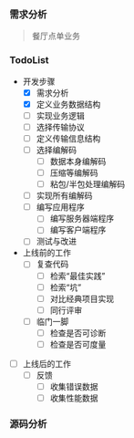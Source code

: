 ### 需求分析

> 餐厅点单业务


### TodoList
- 开发步骤
    - [x] 需求分析
    - [x] 定义业务数据结构
    - [ ] 实现业务逻辑
    - [ ] 选择传输协议
    - [ ] 定义传输信息结构
    - [ ] 选择编解码
        - [ ] 数据本身编解码
        - [ ] 压缩等编解码
        - [ ] 粘包/半包处理编解码
    - [ ] 实现所有编解码
    - [ ] 编写应用程序
        - [ ] 编写服务器端程序
        - [ ] 编写客户端程序
    - [ ] 测试与改进
- 上线前的工作
    - [ ] 复查代码
        - [ ] 检索“最佳实践”
        - [ ] 检索“坑”
        - [ ] 对比经典项目实现
        - [ ] 同行评审
    - [ ] 临门一脚
        - [ ] 检查是否可诊断
        - [ ] 检查是否可度量
- [ ] 上线后的工作
    - [ ] 反馈
        - [ ] 收集错误数据
        - [ ] 收集性能数据
### 源码分析

   
    
    
    
    